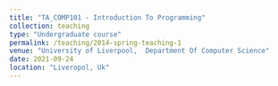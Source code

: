 ```yaml
---
title: "TA_COMP101 - Introduction To Programming"
collection: teaching
type: "Undergraduate course"
permalink: /teaching/2014-spring-teaching-1
venue: "University of Liverpool,  Department Of Computer Science"
date: 2021-09-24
location: "Liveropol, Uk"
---
```

